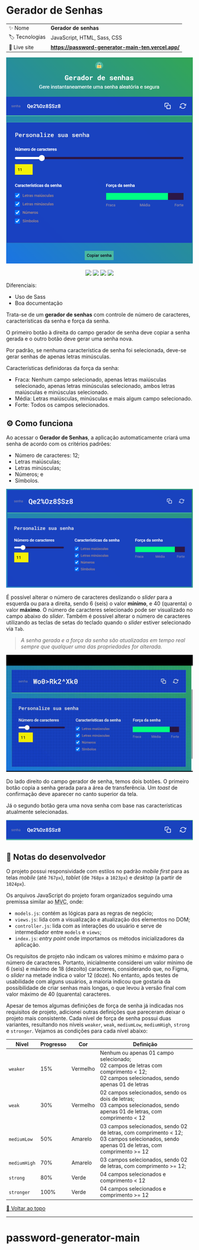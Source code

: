 <div id='top'>

# Gerador de Senhas

</div>

<!-- prettier-ignore -->
|  |  |
| - | - |
| ✨ Nome       | **Gerador de senhas** |
| 🏷️ Tecnologias | JavaScript, HTML, Sass, CSS |
| 🚀 Live site         | **https://password-generator-main-ten.vercel.app/** |

![](./assets/img/og-image.png)

<div align="center">
  <img src="https://img.shields.io/badge/javascript-f7e025?style=for-the-badge&logo=javascript&logoColor=000">
  <img src="https://img.shields.io/badge/html-e5532d?style=for-the-badge&logo=html5&logoColor=fff">
  <img src="https://img.shields.io/badge/sass-dd6697?style=for-the-badge&logo=sass&logoColor=fff">
  <img src="https://img.shields.io/badge/css-137bc4?style=for-the-badge&logo=css3&logoColor=fff">
</div>

Diferenciais:

- Uso de Sass
- Boa documentação

Trata-se de um **gerador de senhas** com controle de número de caracteres, características da senha e força da senha.

O primeiro botão à direita do campo gerador de senha deve copiar a senha gerada e o outro botão deve gerar uma senha nova.

Por padrão, se nenhuma característica de senha foi selecionada, deve-se gerar senhas de apenas letras minúsculas.

Características definidoras da força da senha:

- Fraca: Nenhum campo selecionado, apenas letras maiúsculas selecionado, apenas
  letras minúsculas selecionado, ambos letras maiúsculas e minúsculas selecionado.
- Média: Letras maiúsculas, minúsculas e mais algum campo selecionado.
- Forte: Todos os campos selecionados.

## ⚙️ Como funciona

Ao acessar o **Gerador de Senhas**, a aplicação automaticamente criará uma senha de acordo com os critérios padrões:

- Número de caracteres: 12;
- Letras maiúsculas;
- Letras minúsculas;
- Números; e
- Símbolos.

![Configurações iniciais](./assets/img/initial-setup.png)

É possível alterar o número de caracteres deslizando o _slider_ para a esquerda ou para a direita, sendo 6 (seis) o valor **mínimo**, e 40 (quarenta) o valor **máximo**. O número de caracteres selecionado pode ser visualizado no campo abaixo do _slider_. Também é possível alterar o número de caracteres utilizando as teclas de setas do teclado quando o _slider_ estiver selecionado via `Tab`.

> _A senha gerada e a força da senha são atualizadas em tempo real sempre que qualquer uma das propriedades for alterada._

![reatividade](./assets/img/generator.gif)

Do lado direito do campo gerador de senha, temos dois botões. O primeiro botão copia a senha gerada para a área de transferência. Um _toast_ de confirmação deve aparecer no canto superior da tela.

Já o segundo botão gera uma nova senha com base nas características atualmente selecionadas.

![campo gerador de senha](./assets/img/password-field.png)

## 📝 Notas do desenvolvedor

O projeto possui responsividade com estilos no padrão _mobile first_ para as telas _mobile_ (até `767px`), _tablet_ (de `768px` a `1023px`) e _desktop_ (a partir de `1024px`).

Os arquivos JavaScript do projeto foram organizados seguindo uma premissa similar ao <abbr title="Model View Controller">MVC</abbr>, onde:

- `models.js`: contém as lógicas para as regras de negócio;
- `views.js`: lida com a visualização e atualização dos elementos no DOM;
- `controller.js`: lida com as interações do usuário e serve de intermediador entre `models` e `views`;
- `index.js`: _entry point_ onde importamos os métodos inicializadores da aplicação.

Os requisitos de projeto não indicam os valores mínimo e máximo para o número de caracteres. Portanto, inicialmente considerei um valor mínimo de 6 (seis) e máximo de 18 (dezoito) caracteres, considerando que, no Figma, o _slider_ na metade indica o valor 12 (doze). No entanto, após testes de usabilidade com alguns usuários, a maioria indicou que gostaria da possibilidade de criar senhas mais longas, o que levou à versão final com valor máximo de 40 (quarenta) caracteres.

Apesar de temos algumas definições de força de senha já indicadas nos requisitos de projeto, adicionei outras definições que pareceram deixar o projeto mais consistente. Cada nível de força de senha possui duas variantes, resultando nos níveis `weaker`, `weak`, `mediumLow`, `mediumHigh`, `strong` e `stronger`. Vejamos as condições para cada nível abaixo:

<!-- prettier-ignore -->
| Nível | Progresso | Cor | Definição |
| - | - | - | - |
| `weaker` | 15% | Vermelho | Nenhum ou apenas 01 campo selecionado; <br> 02 campos de letras com comprimento < 12; <br> 02 campos selecionados, sendo apenas 01 de letras |
| `weak` | 30% | Vermelho | 02 campos selecionados, sendo os dois de letras; <br> 03 campos selecionados, sendo apenas 01 de letras, com comprimento < 12 |
| `mediumLow` | 50% | Amarelo | 03 campos selecionados, sendo 02 de letras, com comprimento < 12; <br> 03 campos selecionados, sendo apenas 01 de letras, com comprimento >= 12 |
| `mediumHigh` | 70% | Amarelo | 03 campos selecionados, sendo 02 de letras, com comprimento >= 12;  |
| `strong` | 80% | Verde | 04 campos selecionados e comprimento < 12 |
| `stronger` | 100% | Verde | 04 campos selecionados e comprimento >= 12 |

<a href='#top'>🔼 Voltar ao topo</a>

---

# password-generator-main
